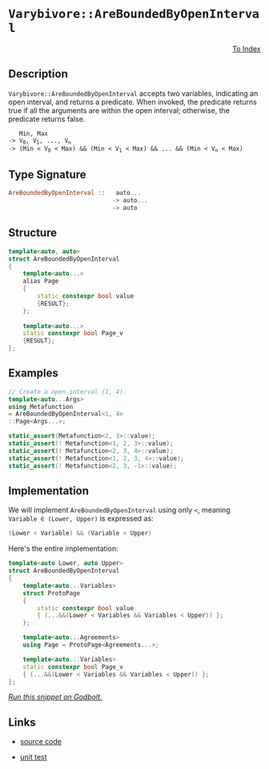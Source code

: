 <!-- Copyright 2024 Feng Mofan
SPDX-License-Identifier: Apache-2.0 -->

# `Varybivore::AreBoundedByOpenInterval`

<p style='text-align: right;'><a href="../../../index.md#arithmetic-examinations">To Index</a></p>

## Description

`Varybivore::AreBoundedByOpenInterval` accepts two variables, indicating an open interval, and returns a predicate.
When invoked, the predicate returns true if all the arguments are within the open interval;
otherwise, the predicate returns false.

<pre><code>   Min, Max
-> V<sub>0</sub>, V<sub>1</sub>, ..., V<sub>n</sub>
-> (Min &lt; V<sub>0</sub> &lt; Max) && (Min &lt; V<sub>1</sub> &lt; Max) && ... && (Min &lt; V<sub>n</sub> &lt; Max)</code></pre>

## Type Signature

```Haskell
AreBoundedByOpenInterval ::   auto...
                             -> auto...
                             -> auto
```

## Structure

```C++
template<auto, auto>
struct AreBoundedByOpenInterval
{
    template<auto...>
    alias Page
    {
        static constexpr bool value
        {RESULT};
    };
    
    template<auto...>
    static constexpr bool Page_v
    {RESULT};
};
```

## Examples

```C++
// Create a open interval (1, 4).
template<auto...Args>
using Metafunction
= AreBoundedByOpenInterval<1, 4>
::Page<Args...>;

static_assert(Metafunction<2, 3>::value);
static_assert(! Metafunction<1, 2, 3>::value);
static_assert(! Metafunction<2, 3, 4>::value);
static_assert(! Metafunction<1, 2, 3, 4>::value);
static_assert(! Metafunction<2, 3, -1>::value);
```

## Implementation

We will implement `AreBoundedByOpenInterval` using only `<`, meaning <code>Variable &in; (Lower, Upper)</code> is expressed as:

```C++
(Lower < Variable) && (Variable < Upper)
```

Here's the entire implementation:

```C++
template<auto Lower, auto Upper>
struct AreBoundedByOpenInterval
{
    template<auto...Variables>
    struct ProtoPage
    {
        static constexpr bool value
        { (...&&(Lower < Variables && Variables < Upper)) };
    };

    template<auto...Agreements>
    using Page = ProtoPage<Agreements...>;

    template<auto...Variables>
    static constexpr bool Page_v 
    { (...&&(Lower < Variables && Variables < Upper)) };
};
```

[*Run this snippet on Godbolt.*](https://godbolt.org/#z:OYLghAFBqd5QCxAYwPYBMCmBRdBLAF1QCcAaPECAMzwBtMA7AQwFtMQByARg9KtQYEAysib0QXACx8BBAKoBnTAAUAHpwAMvAFYTStJg1DIApACYAQuYukl9ZATwDKjdAGFUtAK4sGISQAcpK4AMngMmAByPgBGmMQgAMyJpAAOqAqETgwe3r7%2BQemZjgJhEdEscQnJtpj2JQxCBEzEBLk%2BfoG19dlNLQRlUbHxSSkKza3t%2BV3j/YMVVaMAlLaoXsTI7BwEmCypBjsmiW5MXkQA1CGoAO7xpOenF3KpqfFH2CYaAILjxF4O5y%2BxEwFjWDCw6AsAE8APKvBgASUE8QAbmJPl8TAB2Kzfc74847PYHTBHE5nVAAOmpADUWngmDF6Ap3hiCedfv8COdlMRUERlExgKS8QTsbivuz2bNHMhzmgGONMKpUsRzjFUJ5zmjvCLJVL8eLzhBqZTzAA2C0QK63NVk8504gMpmYBTnC0Wh30xnM93Hc7PV7EJZLd1YgAiRwl7OxkcSErZBKJ%2ByYh2Ojyp1K%2BwGBu0YBBZiQ%2BovxXkyRh5QswfvDPL5AqrZOzubYggUptZ8YxifxyZJZIzpsdzuZrJLHOasvlAiVKrVGq1guFAH0Ue7x0aTdSPWZzdabvE/W4vU6fa73bvPcOz277YH4iGw3GExGo93vgB6ABUP9/f4/GLfj%2BAAq2BCMBv4AZ%2Bf4wV%2BUGYp%2BH7nG4wKptWTDnKg8LnOEOzEDqxpcPckhLGa3x9mhA4UqaQLAIWxZfGW4TAOcACymDNFQXgMA42TdoktZAiCYIQtCcKMEieE6mSRHnJIY5fCAIBLqSxy0e225Fm%2B3wYjKeDIMuTAKEorQQOxnHcbxAhkmY9yJO8Sk6l4mBLNpPyTvphnGfEBAQGAYBsRxTBcTxDQyfctnnPZRaOWIzmuV23x6QZRkmb5/mBRZoV8cckUpHJDkgE5LluclXlpX5AXmcFllhccsl5cRhXFQlEplalPmVZlNXZdZuV2fcAC0XDNXFJXxhwKy0JwACsvB%2BBwWikKgnBuNY1gcmsGzVuYiQ8KQBCaJNKwANYgDNZiUliZiBAEM0aAAnBdGjmgEKTTRwki8CwEgaBopALUtK0cLwCggP9h2LZNpBwLAMCICAawEKkZzkJQaB7HQ8SRKwWyqAE5qDeakjnMAyBylIlJmLwmD4EQTroHo/CCCIYjsFIMiCIoKjqFDpC6ER1zEEwqScDwU2zfNR3LZwMJnCj3KoFQ5z44TxOk%2BT5yU2YxoeJj9B2mYe1LLwkNaCsEBIBjqRY2QFAQNbtsgMAUi2TQtB4WDEAxNLMThC0UJi7wfvMMQsIxNomAOEHpAY62BAwgwtCB3zWAxF4wAnLQtBg9wvBYCwhjAOIqd4MCvEoq60vKlHZxbPtuF1NLtB4DEwthx4WDSwQTo/XnpCV8QGpKOGuxFy3RhHSsVAGHRNJ4Jg1ziQt%2B3M8IojiBza/c2o0sC/oRcoOtlj6K3YOQCsWENLng3jOgRzhqYljWGYQODwzVcX90UcNC44JTH4IioRwhDEqCMIiRQsgCAAXoSBDR5jDASEROwP9egTDaJ4DoegUFWUaOghBYCkG2HQTA5B%2BCQELHASsBQW1NgSAlhwOaANpbAxVgTImJMyYU0kFTY0uBCAkAvMbU2U8VgIEwEwLACQICnX8IkSkD1EhYkkBoSQN1zR/RmuaB6%2BhOBfVID9PalJzRcFeg9AIpiZqSC4DNRR5pmF82BqDcGB0p4w3hpbRG8tUb20dgbHGbBOAtBYCiLEg0MLIAMBWLgD1KRcEpEtWmAiGZM1kKzTe0ht5KF3nzXQtkhYiyDgwphgNeDAzlsjM4mFlbBNCeE%2BUUSWIxLiQk3WqB9aHl2mYE2rioYWytu0m2Bs0YO0GU7WpYTIlFxiVwf67tPaUB9nzEOAcY4rLDjCCOP8Y5x3zInZO0s04ZyzjnGOBdx5bCWvgcujhK650SaoWuOwY6Nw%2BktFubcA6d0uabXuMdB7D0wKPQuRgJ6gD6XwWeCh56L2XjHNe6T2aZNkDvXmS08kH0nk/KwJ8PnnxkctVI19OC3wIPfAS2KX5v3iB/fF1C6ioOcBAVwpDgjggIYsCBGQoE5EwfkLlxRsgcvAd/XBfRJh8sAaKho4qBgUMQdgkhkrFVzHlYQ%2Bhqx1h0K4MUqWjjOAPGICEsJETGla1ifEjQfC6aCN2jqkRfSxESKkZQBh%2BjDGxNUViWxWIsSJDUZIYmRFSkyxBrYFxZtoawwRkjBWIy/HY1xkEo16sWAKBRHKFEzSSTjBpjalJREEUbyRZzeQ2S0U6CSKQApos866ocUDWW3jFY1JTSTNNGbtTZrQuMNpHTDbJB6ZG/pKAxnDN8WOkYGaXirhicuHNBBDJtr4HQBZ3tfb%2BzDmszd4dI7R37rswQ%2ByU5XMwOnTOYhTn93OaCn5pBrmoLudXR5yA64vORG83gHz25Qm%2Bd3P5/cAUZCBWPUFzE3EzyFNCheS94TwrScWiQyKublr3lWxpR9n64rPvAS%2BRLsi5w/HfTDOKLCvzKe/PAWA6XSuyH/dwyqgHsrVZytI3KGisrgUKljIqcEyqVXkKVfG0GqvKAqsh/RWWzFaMKpB1DaHs3rSG1hwTU3pszd2nYvaID8PpkI%2B1vTzZOskSMAlH13UgDMLE5IM17rWL%2BskLEr0G1lM4M4iGojSBnUkFiKm3quBSAel6xRXAsS6I4IkPVjaw3DoYdTFzoaHVGYHvETIzhJBAA)

## Links

- [source code](../../../../conceptrodon/varybivore/are_bounded_by_open_interval.hpp)

- [unit test](../../../../tests/unit/metafunctions/varybivore/are_bounded_by_open_interval.test.hpp)
